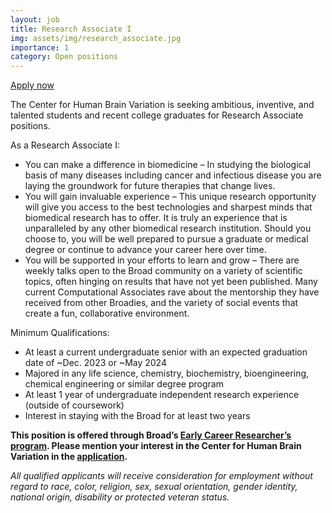 ```yaml
---
layout: job
title: Research Associate I
img: assets/img/research_associate.jpg
importance: 1
category: Open positions
---
```


<a href="https://broadinstitute.wd1.myworkdayjobs.com/broad_institute/job/Early-Career-Researchers---Research-Associate-I--Broad-wide-openings_38027/apply">Apply now <i class="fas fa-external-link-alt"></i></a>

The Center for Human Brain Variation is seeking ambitious, inventive, and talented students and recent college graduates for Research Associate positions. 

As a Research Associate I:
- You can make a difference in biomedicine – In studying the biological basis of many diseases including cancer and infectious disease you are laying the groundwork for future therapies that change lives.
- You will gain invaluable experience – This unique research opportunity will give you access to the best technologies and sharpest minds that biomedical research has to offer. It is truly an experience that is unparalleled by any other biomedical research institution. Should you choose to, you will be well prepared to pursue a graduate or medical degree or continue to advance your career here over time.
- You will be supported in your efforts to learn and grow – There are weekly talks open to the Broad community on a variety of scientific topics, often hinging on results that have not yet been published. Many current Computational Associates rave about the mentorship they have received from other Broadies, and the variety of social events that create a fun, collaborative environment.

Minimum Qualifications:
- At least a current undergraduate senior with an expected graduation date of ~Dec. 2023 or ~May 2024
- Majored in any life science, chemistry, biochemistry, bioengineering, chemical engineering or similar degree program
- At least 1 year of undergraduate independent research experience (outside of coursework)
- Interest in staying with the Broad for at least two years

**This position is offered through Broad’s [Early Career Researcher’s program](https://www.broadinstitute.org/careers/recent-grads).  Please mention your interest in the Center for Human Brain Variation in the [application](https://broadinstitute.wd1.myworkdayjobs.com/broad_institute/job/Early-Career-Researchers---Research-Associate-I--Broad-wide-openings_38027/apply).**

*All qualified applicants will receive consideration for employment without regard to race, color, religion, sex, sexual orientation, gender identity, national origin, disability or protected veteran status.*
